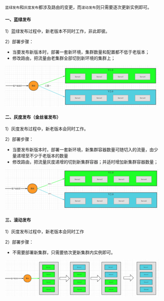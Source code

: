 `蓝绿发布`和`灰度发布`都涉及路由的变更，而`滚动发布`则只需要逐次更新实例即可。

#### 一、蓝绿发布

1）蓝绿发布过程中，新老版本不同时工作，非此即彼。

2）部署步骤：

* 当要发布新版本时，部署一套新环境，集群数量和配置都不低于老版本；
* 修改路由，把流量由老集群全部切到新环境的集群上；

![image-20210702113902037](../../src/main/resources/picture/image-20210702113902037.png)

#### 二、灰度发布（金丝雀发布）

1）灰度发布过程中，新老版本会同时工作。

2）部署步骤：

* 当要发布新版本时，部署一套新环境，新集群容器数量可随切入的流量，由少量递增至不少于老版本的数量
* 修改路由，把流量灰度递增的切到新集群容器；并适时增加新集群容器数量；

![image-20210702113937707](../../src/main/resources/picture/image-20210702113937707.png)

#### 三、滚动发布

1）灰度发布过程中，新老版本会同时工作

2）部署步骤：

* 不需要部署新集群，只需要依次更新集群内实例即可。

![image-20210702114058165](../../src/main/resources/picture/image-20210702114058165.png)